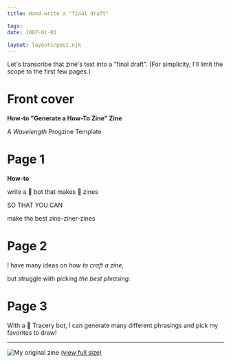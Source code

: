 ```yaml
---
title: Hand-write a "final draft"

tags:
date: 1007-01-01

layout: layouts/post.njk
---
```


Let's transcribe that zine's text into a "final draft". (For simplicity, I'll limit the scope to the first few pages.)

# Front cover

**How-to "Generate a How-To Zine" Zine**

A
_Wavelength_
Progzine Template

# Page 1

**How-to**

write a 🤖 bot 
that makes 📓 zines

SO THAT YOU CAN

make the best
zine-ziner-zines


# Page 2

I have many ideas on
_how to craft a zine_,

but struggle with picking
_the best phrasing._

# Page 3

With a 🤖 Tracery bot,
I can generate 
many different phrasings
and pick my favorites to draw!

---

![My original zine](../../img/procgiene-by-andytuba-20210812.jpg)
[(view full size)](../../img/procgiene-by-andytuba-20210812.jpg)
